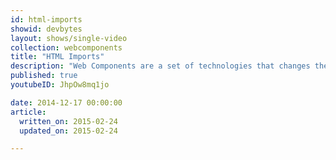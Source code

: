 ```yaml
---
id: html-imports
showid: devbytes
layout: shows/single-video
collection: webcomponents
title: "HTML Imports"
description: "Web Components are a set of technologies that changes the way you develop web apps entirely. By making components scoped and reusable in standardized way, your web development will step up to the next level. In this video, you will learn how to work with HTML Imports."
published: true
youtubeID: JhpOw8mq1jo

date: 2014-12-17 00:00:00
article:
  written_on: 2015-02-24
  updated_on: 2015-02-24

---
```

